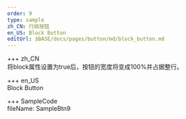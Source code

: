 ```yaml
---   
order: 9  
type: sample  
zh_CN: 行级按钮
en_US: Block Button
editUrl: $BASE/docs/pages/button/md/block_button.md
---     
```



+++ zh_CN   
将block属性设置为true后，按钮的宽度将变成100%并占据整行。

+++ en_US   
Block Button

+++ SampleCode  
fileName: SampleBtn9